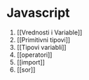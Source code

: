 # Javascript

1. [[Vrednosti i Variable]] 
2. [[Primitivni tipovi]] 
3. [[Tipovi variabli]] 
4. [[operatori]] 
5. [[import]]
6. [[sor]]